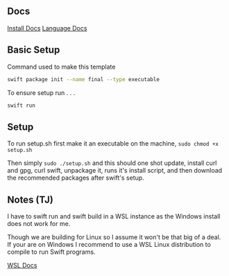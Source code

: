 ## Docs

[Install Docs](https://www.swift.org/install/linux/)
[Language Docs](https://docs.swift.org/swift-book/documentation/the-swift-programming-language/)

## Basic Setup 

Command used to make this template

```bash
swift package init --name final --type executable
```

To ensure setup run . . .

```bash
swift run
```

## Setup

To run setup.sh first make it an executable on the machine, `sudo chmod +x setup.sh`

Then simply `sudo ./setup.sh` and this should one shot update, install curl and gpg, curl swift, unpackage it, runs it's install script, and then download the recommended packages after swift's setup.

## Notes (TJ)

I have to swift run and swift build in a WSL instance as the Windows install does not work for me.

Though we are building for Linux so I assume it won't be that big of a deal. If your are on Windows I recommend to use a WSL Linux distribution to compile to run Swift programs.

[WSL Docs](https://learn.microsoft.com/en-us/windows/wsl/install)